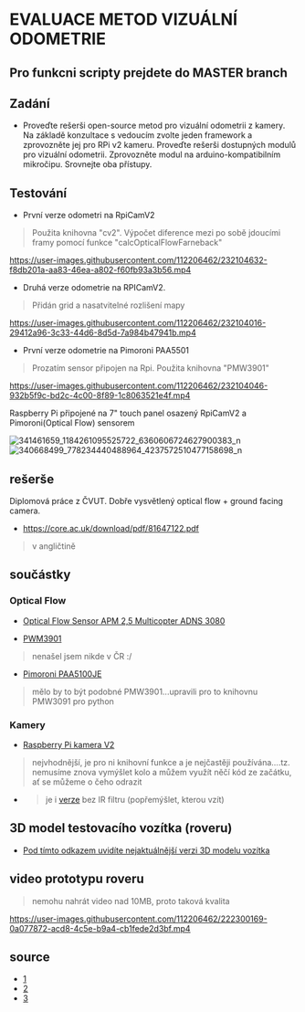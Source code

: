 # EVALUACE METOD VIZUÁLNÍ ODOMETRIE

## Pro funkcni scripty prejdete do MASTER branch

## Zadání 
- Proveďte rešerši open-source metod pro vizuální odometrii z kamery. Na základě konzultace s vedoucím zvolte jeden framework a zprovozněte jej pro RPi v2 kameru. Proveďte rešerši dostupných modulů pro vizuální odometrii. Zprovozněte modul na arduino-kompatibilním mikročipu. Srovnejte oba přístupy.

## Testování 
- První verze odometri na RpiCamV2
> Použita knihovna "cv2". Výpočet diference mezi po sobě jdoucími framy pomocí funkce "calcOpticalFlowFarneback"

https://user-images.githubusercontent.com/112206462/232104632-f8db201a-aa83-46ea-a802-f60fb93a3b56.mp4

- Druhá verze odometrie na RPICamV2.
> Přidán grid a nasatvitelné rozlišení mapy

https://user-images.githubusercontent.com/112206462/232104016-29412a96-3c33-44d6-8d5d-7a984b47941b.mp4

- První verze odometrie na Pimoroni PAA5501 
> Prozatím sensor připojen na Rpi. Použita knihovna "PMW3901"

https://user-images.githubusercontent.com/112206462/232104046-932b5f9c-bd2c-4c00-8f89-1c8063521e4f.mp4

Raspberry Pi připojené na 7" touch panel osazený RpiCamV2 a Pimoroni(Optical Flow) sensorem

![341461659_1184261095525722_6360606724627900383_n](https://user-images.githubusercontent.com/112206462/232104096-8f363f1a-45c0-451d-a02b-0a2179048f92.jpg)
![340668499_778234440488964_4237572510477158698_n](https://user-images.githubusercontent.com/112206462/232104120-b92094dd-b910-4e12-b601-42423e852e70.jpg)


## rešerše
Diplomová práce z ČVUT. Dobře vysvětlený optical flow + ground facing camera.
- https://core.ac.uk/download/pdf/81647122.pdf
> v angličtině

## součástky
### Optical Flow
- [Optical Flow Sensor APM 2,5 Multicopter ADNS 3080]( https://dratek.cz/arduino/1383-optical-flow-sensor-apm2.5-multicopter-adns-3080-opticky-senzor-pro-arduino.html?utm_source=ehub&utm_medium=affiliate&ehub=d30bc48507464845a0b6d888e65bfc33)

- [PWM3901](https://www.aliexpress.com/item/1005002091547875.html?pdp_npi=2%40dis%21USD%21US%20%2415.16%21US%20%2412.13%21%21%21%21%21%402103222116774496407811127e047c%2112000018714134976%21btf&_t=pvid:bcf2b3b7-14b4-45c6-a6dc-e6720313ed10&afTraceInfo=1005002091547875__pc__pcBridgePPC__xxxxxx__1677449641&spm=a2g0o.ppclist.product.mainProduct) 
>  nenašel jsem nikde v ČR :/

- [Pimoroni PAA5100JE](https://rpishop.cz/senzory/3859-pimoroni-paa5100je-opticky-sledovaci-senzor-spi-breakout-modul-0769894018262.html)
> mělo by to být podobné PMW3901...upravili pro to knihovnu PMW3091 pro python
### Kamery
- [Raspberry Pi kamera V2](https://rpishop.cz/mipi-kamerove-moduly/329-raspberry-pi-kamera-modul-v2.html?gclid=Cj0KCQiAo-yfBhD_ARIsANr56g5VIHvnlIzASSeSK-qNFbvD6W1O3ZsQqv9FN3JUUhNKdE-j2TJ5GYIaApptEALw_wcB)
>nejvhodnější, je pro ni knihovní funkce a je nejčastěji používána....tz. nemusíme znova vymýšlet kolo a můžem využít něčí kód ze začátku, ať se můžeme o čeho odrazit
- > je i [verze](https://rpishop.cz/mipi-kamerove-moduly/331-raspberry-pi-noir-kamera-modul-v2.html) bez IR filtru (popřemýšlet, kterou vzít)


## 3D model testovacího vozítka (roveru)
- [Pod tímto odkazem uvidíte nejaktuálnější verzi 3D modelu vozítka](https://a360.co/3IGsfze)

## video prototypu roveru
> nemohu nahrát video nad 10MB, proto taková kvalita

https://user-images.githubusercontent.com/112206462/222300169-0a077872-acd8-4c5e-b9a4-cb1fede2d3bf.mp4



## source
- [1](https://www.youtube.com/watch?v=N451VeA8XRA)
- [2](https://github.com/niconielsen32)
- [3](https://www.youtube.com/watch?v=b7f1M1kpY8k&t=73s)
